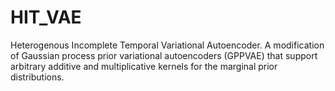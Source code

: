 # HIT_VAE
Heterogenous Incomplete Temporal Variational Autoencoder. A modification of Gaussian process prior variational autoencoders (GPPVAE) that support arbitrary additive and multiplicative kernels for the marginal prior distributions.
